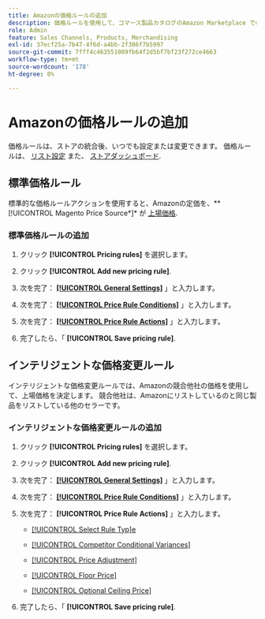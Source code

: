 ```yaml
---
title: Amazonの価格ルールの追加
description: 価格ルールを使用して、コマース製品カタログのAmazon Marketplace での上場価格を管理します。
role: Admin
feature: Sales Channels, Products, Merchandising
exl-id: 37ecf25a-7b47-4f6d-a4bb-2f306f7b5997
source-git-commit: 7fff4c463551089fb64f2d5bf7bf23f272ce4663
workflow-type: tm+mt
source-wordcount: '178'
ht-degree: 0%

---
```


# Amazonの価格ルールの追加

価格ルールは、ストアの統合後、いつでも設定または変更できます。 価格ルールは、 [リスト設定](./listing-settings.md) また、 [ストアダッシュボード](./amazon-store-dashboard.md).

## 標準価格ルール

標準的な価格ルールアクションを使用すると、Amazonの定価を、**[!UICONTROL Magento Price Source*]* が [上場価格](./listing-price.md).

### 標準価格ルールの追加

1. クリック **[!UICONTROL Pricing rules]** を選択します。

1. クリック **[!UICONTROL Add new pricing rule]**.

1. 次を完了： **[[!UICONTROL General Settings]](./pricing-rule-general-settings.md)** 」と入力します。

1. 次を完了： **[[!UICONTROL Price Rule Conditions]](./pricing-rule-conditions.md)** 」と入力します。

1. 次を完了： **[[!UICONTROL Price Rule Actions]](./standard-price-rules.md)** 」と入力します。

1. 完了したら、「 **[!UICONTROL Save pricing rule]**.

## インテリジェントな価格変更ルール

インテリジェントな価格変更ルールでは、Amazonの競合他社の価格を使用して、上場価格を決定します。 競合他社は、Amazonにリストしているのと同じ製品をリストしている他のセラーです。

### インテリジェントな価格変更ルールの追加

1. クリック **[!UICONTROL Pricing rules]** を選択します。

1. クリック **[!UICONTROL Add new pricing rule]**.

1. 次を完了： **[[!UICONTROL General Settings]](./pricing-rule-general-settings.md)** 」と入力します。

1. 次を完了： **[[!UICONTROL Price Rule Conditions]](./pricing-rule-conditions.md)** 」と入力します。

1. 次を完了： **[!UICONTROL Price Rule Actions]** 」と入力します。

   - [[!UICONTROL Select Rule Typ]e](./intelligent-repricing-rules.md)

   - [[!UICONTROL Competitor Conditional Variances]](./competitor-conditional-variances.md)

   - [[!UICONTROL Price Adjustment]](./price-adjustment.md)

   - [[!UICONTROL Floor Price]](./floor-price.md)

   - [[!UICONTROL Optional Ceiling Price]](./optional-ceiling-price.md)

1. 完了したら、「 **[!UICONTROL Save pricing rule]**.
